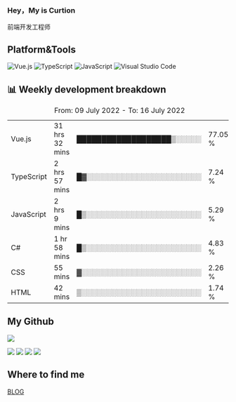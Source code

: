 ### Hey，My is Curtion
前端开发工程师
## Platform&Tools

![Vue.js](https://img.shields.io/badge/-Vue.js-4FC08D?style=flat-square&logo=Vue.js&logoColor=white)
![TypeScript](https://img.shields.io/badge/-TypeScript-007ACC?style=flat-square&logo=typescript&logoColor=white)
![JavaScript](https://img.shields.io/badge/-JavaScript-F7DF1E?style=flat-square&logo=javascript&logoColor=black)
![Visual Studio Code](https://img.shields.io/badge/-VSCode-007ACC?style=flat-square&logo=Visual-Studio-Code&logoColor=white)

## 📊 Weekly development breakdown

<!--START_SECTION:waka-->

<table><caption>From: 09 July 2022 - To: 16 July 2022</caption><tr><td>Vue.js</td><td>31 hrs 32 mins</td><td>███████████████████▒░░░░░</td><td>77.05 %</td></tr><tr><td>TypeScript</td><td>2 hrs 57 mins</td><td>█▓░░░░░░░░░░░░░░░░░░░░░░░</td><td>7.24 %</td></tr><tr><td>JavaScript</td><td>2 hrs 9 mins</td><td>█▒░░░░░░░░░░░░░░░░░░░░░░░</td><td>5.29 %</td></tr><tr><td>C#</td><td>1 hr 58 mins</td><td>█▒░░░░░░░░░░░░░░░░░░░░░░░</td><td>4.83 %</td></tr><tr><td>CSS</td><td>55 mins</td><td>▓░░░░░░░░░░░░░░░░░░░░░░░░</td><td>2.26 %</td></tr><tr><td>HTML</td><td>42 mins</td><td>▒░░░░░░░░░░░░░░░░░░░░░░░░</td><td>1.74 %</td></tr></table>

<!--END_SECTION:waka-->

## My Github

![](http://github-profile-summary-cards.vercel.app/api/cards/profile-details?username=curtion&theme=nord_bright)

![](http://github-profile-summary-cards.vercel.app/api/cards/stats?username=curtion&theme=nord_bright)
![](http://github-profile-summary-cards.vercel.app/api/cards/productive-time?username=curtion&theme=nord_bright&utcOffset=8)
![](http://github-profile-summary-cards.vercel.app/api/cards/repos-per-language?username=curtion&theme=nord_bright)
![](http://github-profile-summary-cards.vercel.app/api/cards/most-commit-language?username=curtion&theme=nord_bright)

## Where to find me

[BLOG](https://blog.3gxk.net)
